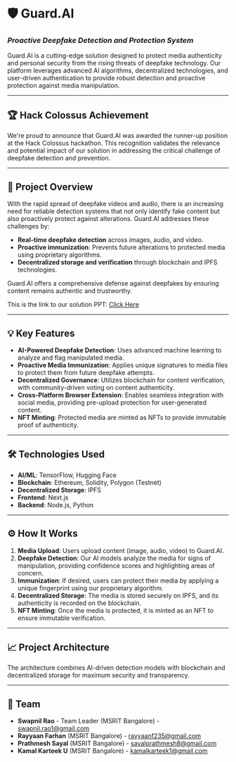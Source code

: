 # 🛡️ **Guard.AI**  
### *Proactive Deepfake Detection and Protection System*
Guard.AI is a cutting-edge solution designed to protect media authenticity and personal security from the rising threats of deepfake technology. Our platform leverages advanced AI algorithms, decentralized technologies, and user-driven authentication to provide robust detection and proactive protection against media manipulation. 

---

## 🏆 **Hack Colossus Achievement**
We're proud to announce that Guard.AI was awarded the runner-up position at the Hack Colossus hackathon. This recognition validates the relevance and potential impact of our solution in addressing the critical challenge of deepfake detection and prevention.

---

## 🚀 **Project Overview**
With the rapid spread of deepfake videos and audio, there is an increasing need for reliable detection systems that not only identify fake content but also proactively protect against alterations. Guard.AI addresses these challenges by:
- **Real-time deepfake detection** across images, audio, and video.
- **Proactive immunization**: Prevents future alterations to protected media using proprietary algorithms.
- **Decentralized storage and verification** through blockchain and IPFS technologies.
  
Guard.AI offers a comprehensive defense against deepfakes by ensuring content remains authentic and trustworthy.

This is the link to our solution PPT: [Click Here](https://www.canva.com/design/DAGPf8Y14Pc/o65XP0OeZLXnY3OvJ0NIZQ/edit?utm_content=DAGPf8Y14Pc&utm_campaign=designshare&utm_medium=link2&utm_source=sharebutton)

---

## 💡 **Key Features**
- **AI-Powered Deepfake Detection**: Uses advanced machine learning to analyze and flag manipulated media. 
- **Proactive Media Immunization**: Applies unique signatures to media files to protect them from future deepfake attempts.
- **Decentralized Governance**: Utilizes blockchain for content verification, with community-driven voting on content authenticity.
- **Cross-Platform Browser Extension**: Enables seamless integration with social media, providing pre-upload protection for user-generated content.
- **NFT Minting**: Protected media are minted as NFTs to provide immutable proof of authenticity.

---

## 🛠️ **Technologies Used**
- **AI/ML**: TensorFlow, Hugging Face
- **Blockchain**: Ethereum, Solidity, Polygon (Testnet)
- **Decentralized Storage**: IPFS
- **Frontend**: Next.js
- **Backend**: Node.js, Python

---

## ⚙️ **How It Works**
1. **Media Upload**: Users upload content (image, audio, video) to Guard.AI.
2. **Deepfake Detection**: Our AI models analyze the media for signs of manipulation, providing confidence scores and highlighting areas of concern.
3. **Immunization**: If desired, users can protect their media by applying a unique fingerprint using our proprietary algorithm.
4. **Decentralized Storage**: The media is stored securely on IPFS, and its authenticity is recorded on the blockchain.
5. **NFT Minting**: Once the media is protected, it is minted as an NFT to ensure immutable verification.

---

## 📈 **Project Architecture**
The architecture combines AI-driven detection models with blockchain and decentralized storage for maximum security and transparency.

---

## 👥 **Team**
- **Swapnil Rao** - Team Leader (MSRIT Bangalore) - swapnil.rao1@gmail.com
- **Rayyaan Farhan** (MSRIT Bangalore) - rayyaanf235@gmail.com
- **Prathmesh Sayal** (MSRIT Bangalore) - sayalprathmesh8@gmail.com
- **Kamal Karteek U** (MSRIT Bangalore) - kamalkarteek1@gmail.com
